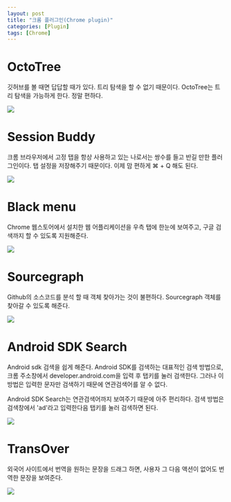 ```yaml
---
layout: post
title: "크롬 플러그인(Chrome plugin)"
categories: [Plugin]
tags: [Chrome]
---
```


# OctoTree

깃허브를 볼 때면 답답할 때가 있다. 트리 탐색을 할 수 없기 때문이다. OctoTree는 트리 탐색을 가능하게 한다. 정말 편하다.

![](https://lh3.googleusercontent.com/SfJ7lk2uAy5gex-4hMEJO77VS3sbMINMMMbxUHneojhXS1YiAj1v6x-Po7xOgKfxQGwmzsYjbQ=w640-h400-e365)

# Session Buddy

크롬 브라우저에서 고정 탭을 항상 사용하고 있는 나로서는 쌍수를 들고 반길 만한 플러그인이다. 탭 설정을 저장해주기 때문이다. 이제 맘 편하게  ⌘ + Q 해도 된다. 

![](https://lh3.googleusercontent.com/Ty9-20agsVTgtJPT-XO2HuKXy9-JhYD4SDyTr7gugxNPRAOSv93YzA_mu75t7MAiEJzYieEWIKI=w640-h400-e365)

# Black menu

Chrome 웹스토어에서 설치한 웹 어플리케이션을 우측 탭에 한눈에 보여주고, 구글 검색까지 할 수 있도록 지원해준다.

![](https://lh3.googleusercontent.com/jt5DGJE3MKmzo_Ihw1seKzzK9ziLtoCGRUi6LQD36bXkRdmzkENIB_oP8avPw1q-r8ZdoXi1=w640-h400-e365)

# Sourcegraph

Github의 소스코드를 분석 할 때 객체 찾아가는 것이 불편하다. Sourcegraph 객체를 찾아갈 수 있도록 해준다.

![](https://lh3.googleusercontent.com/NyNJtkYcaau4Kq6o1SALtvg76oVA4cJaH1_qjDRoNDDjibKG43Xd1SOHQeA8RMesD_yq3G_ASMI=w640-h400-e365)

# Android SDK Search

Android sdk 검색을 쉽게 해준다. Android SDK를 검색하는 대표적인 검색 방법으로, 크롬 주소창에서 developer.android.com을 입력 후 탭키를 눌러 검색한다. 그러나 이 방법은 입력한 문자만 검색하기 때문에 연관검색어를 알 수 없다.

Android SDK Search는 연관검색어까지 보여주기 때문에 아주 편리하다. 검색 방법은 검색창에서 'ad'라고 입력한다음 탭키를 눌러 검색하면 된다.

![](https://lh3.googleusercontent.com/pUhpXhhz7bisytZqlY88scH3ZlHSuiLFCOvTS5SP9fqQIZjwWzLz6uVaoDpRX9DnrGLzWm7h3w=w640-h400-e365)

# TransOver

외국어 사이트에서 번역을 원하는 문장을 드래그 하면, 사용자 그 다음 액션이 없어도 번역한 문장을 보여준다.

![](https://lh3.googleusercontent.com/cTJzV_zrGgyFJPfn0x-2ZyhHL19u5QbvqHS3yQnX3Y7F_ZWBaGhnsIkddRaa7jj81Ugo86HJhMQ=w640-h400-e365)